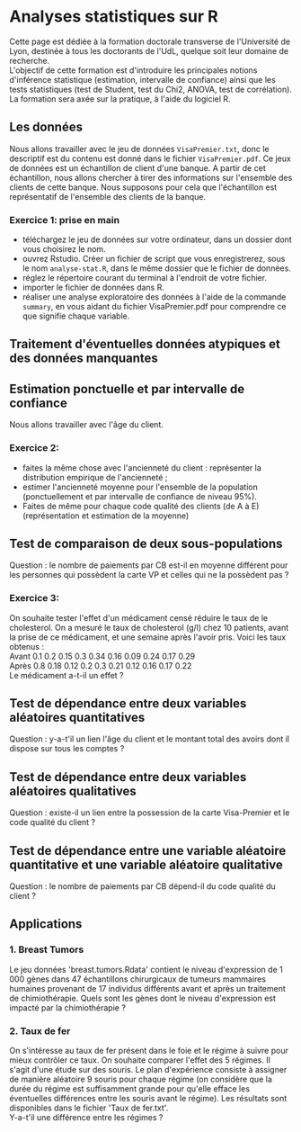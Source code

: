 # Analyses statistiques sur R

Cette page est dédiée à la formation doctorale transverse de l'Université de Lyon, destinée à tous les doctorants de l'UdL, quelque soit leur domaine de recherche.\
L'objectif de cette formation est d'introduire les principales notions d'inférence statistique (estimation, intervalle de confiance) ainsi que les tests statistiques (test de Student, test du Chi2, ANOVA, test de corrélation).\
La formation sera axée sur la pratique, à l'aide du logiciel R.

## Les données
Nous allons travailler avec le jeu de données `VisaPremier.txt`, donc le descriptif est du contenu est donné dans le fichier `VisaPremier.pdf`.
Ce jeux de données est un échantillon de client d'une banque. A partir de cet échantillon, nous allons chercher à tirer des informations sur l'ensemble des clients de cette banque.
Nous supposons pour cela que l'échantillon est représentatif de l'ensemble des clients de la banque.

### Exercice 1: prise en main
  - téléchargez le jeu de données sur votre ordinateur, dans un dossier dont vous choisirez le nom.
  - ouvrez Rstudio. Créer un fichier de script que vous enregistrerez, sous le nom `analyse-stat.R`, dans le même dossier que le fichier de données.
  - réglez le répertoire courant du terminal à l'endroit de votre fichier.
  - importer le fichier de données dans R.
  - réaliser une analyse exploratoire des données à l'aide de la commande `summary`, en vous aidant du fichier VisaPremier.pdf pour comprendre ce que signifie chaque variable.

## Traitement d'éventuelles données atypiques et des données manquantes

## Estimation ponctuelle et par intervalle de confiance
Nous allons travailler avec l'âge du client.

### Exercice 2: 
- faites la même chose avec l'ancienneté du client : représenter la distribution empirique de l'ancienneté ;
- estimer l'ancienneté moyenne pour l'ensemble de la population (ponctuellement et par intervalle de confiance de niveau 95%).
- Faites de même pour chaque code qualité des clients (de A à E) (représentation et estimation de la moyenne)

## Test de comparaison de deux sous-populations
Question : le nombre de paiements par CB est-il en moyenne différent pour les personnes qui possèdent la carte VP et celles qui ne la possèdent pas ?

### Exercice 3:
On souhaite tester l'effet d'un médicament censé réduire le taux de le cholesterol. On a mesuré le taux de cholesterol (g/l) chez 10 patients, avant la prise de ce médicament, et une semaine après l'avoir pris. Voici les taux obtenus :\
Avant 0.1  0.2 0.15 0.3 0.34 0.16 0.09 0.24 0.17 0.29\
Après 0.8  0.18 0.12 0.2 0.3 0.21 0.12 0.16 0.17 0.22\
Le médicament a-t-il un effet ?

## Test de dépendance entre deux variables aléatoires quantitatives
Question : y-a-t'il un lien l'âge du client et le montant total des avoirs dont il dispose sur tous les comptes ?

## Test de dépendance entre deux variables aléatoires qualitatives
Question : existe-il un lien entre la possession de la carte Visa-Premier et le code qualité du client ?

## Test de dépendance entre une variable aléatoire quantitative et une variable aléatoire qualitative
Question : le nombre de paiements par CB dépend-il du code qualité du client ?

## Applications 

### 1. Breast Tumors
Le jeu données 'breast.tumors.Rdata' contient le niveau d'expression de 1 000 gènes dans 47 échantillons chirurgicaux de tumeurs mammaires humaines provenant de 17 individus différents avant et après un traitement de chimiothérapie. Quels sont les gènes dont le niveau d'expression est impacté par la chimiothérapie ?

### 2. Taux de fer
On s'intéresse au taux de fer présent dans le foie et le régime à suivre pour mieux contrôler ce taux. On souhaite comparer l'effet des 5 régimes. Il s'agit d'une étude sur des souris. Le plan d'expérience consiste à assigner de manière aléatoire 9 souris pour chaque régime (on considère que la durée du régime est suffisamment grande pour qu'elle efface les éventuelles différences entre les souris avant le régime). Les résultats sont disponibles dans le fichier 'Taux de fer.txt'.\
Y-a-t'il une différence entre les régimes ?
